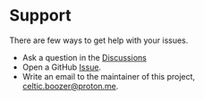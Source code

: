# Support

There are few ways to get help with your issues.

- Ask a question in the [Discussions](https://github.com/CelticBoozer/dotfiles/discussions/)
- Open a GitHub [Issue](https://github.com/CelticBoozer/dotfiles/issues/).
- Write an email to the maintainer of this project,  <celtic.boozer@proton.me>.
